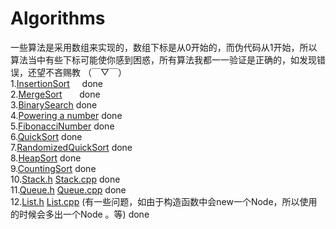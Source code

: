 # Algorithms

一些算法是采用数组来实现的，数组下标是从0开始的，而伪代码从1开始，所以算法当中有些下标可能使你感到困惑，所有算法我都一一验证是正确的，如发现错误，还望不吝赐教 （￣▽￣）  <br>
1.[InsertionSort](https://github.com/PYPARA/Algorithms/blob/master/InsertionSort.cpp)     done<br>
2.[MergeSort](https://github.com/PYPARA/Algorithms/blob/master/MergeSort.cpp)             done<br>
3.[BinarySearch](https://github.com/PYPARA/Algorithms/blob/master/BinarySearch.cpp)       done<br>
4.[Powering a number](https://github.com/PYPARA/Algorithms/blob/master/Powering%20a%20number.cpp) done<br>
5.[FibonacciNumber](https://github.com/PYPARA/Algorithms/blob/master/FibonacciNumber.cpp) done<br>
6.[QuickSort](https://github.com/PYPARA/Algorithms/blob/master/QuickSort.cpp) done<br>
7.[RandomizedQuickSort](https://github.com/PYPARA/Algorithms/blob/master/RandomizedQuickSort.cpp) done<br>
8.[HeapSort](https://github.com/PYPARA/Algorithms/blob/master/HeapSort.cpp) done<br>
9.[CountingSort](https://github.com/PYPARA/Algorithms/blob/master/CountingSort.cpp)  done<br>
10.[Stack.h](https://github.com/PYPARA/Algorithms/blob/master/Stack.h)  [Stack.cpp](https://github.com/PYPARA/Algorithms/blob/master/Stack.cpp)  done<br>
11.[Queue.h](https://github.com/PYPARA/Algorithms/blob/master/Queue.h) [Queue.cpp](https://github.com/PYPARA/Algorithms/blob/master/Queue.cpp) done<br>
12.[List.h](https://github.com/PYPARA/Algorithms/blob/master/List.h) [List.cpp](https://github.com/PYPARA/Algorithms/blob/master/List.cpp)
(有一些问题，如由于构造函数中会new一个Node，所以使用的时候会多出一个Node 。等)    done<br>
